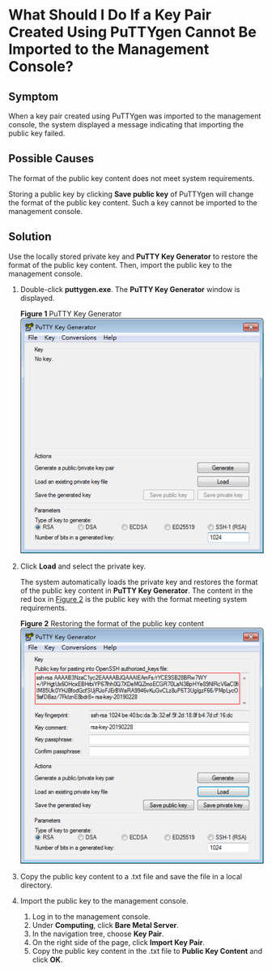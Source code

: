 # What Should I Do If a Key Pair Created Using PuTTYgen Cannot Be Imported to the Management Console?<a name="EN-US_TOPIC_0084166750"></a>

## Symptom<a name="section51637593141938"></a>

When a key pair created using PuTTYgen was imported to the management console, the system displayed a message indicating that importing the public key failed.

## Possible Causes<a name="section30783045141945"></a>

The format of the public key content does not meet system requirements.

Storing a public key by clicking  **Save public key**  of PuTTYgen will change the format of the public key content. Such a key cannot be imported to the management console.

## Solution<a name="section5338199164313"></a>

Use the locally stored private key and  **PuTTY Key Generator**  to restore the format of the public key content. Then, import the public key to the management console.

1.  Double-click  **puttygen.exe**. The  **PuTTY Key Generator**  window is displayed.

    **Figure  1**  PuTTY Key Generator<a name="en-us_topic_0083737006_fig512465412578"></a>  
    ![](figures/putty-key-generator.png "putty-key-generator")

2.  Click  **Load**  and select the private key.

    The system automatically loads the private key and restores the format of the public key content in  **PuTTY Key Generator**. The content in the red box in  [Figure 2](#fig184661439153519)  is the public key with the format meeting system requirements.

    **Figure  2**  Restoring the format of the public key content<a name="fig184661439153519"></a>  
    ![](figures/restoring-the-format-of-the-public-key-content.png "restoring-the-format-of-the-public-key-content")

3.  Copy the public key content to a .txt file and save the file in a local directory.
4.  Import the public key to the management console.
    1.  Log in to the management console.
    2.  Under  **Computing**, click  **Bare Metal Server**.
    3.  In the navigation tree, choose  **Key Pair**.
    4.  On the right side of the page, click  **Import Key Pair**.
    5.  Copy the public key content in the .txt file to  **Public Key Content**  and click  **OK**.


